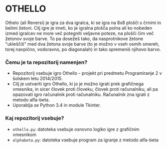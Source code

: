 # OTHELLO #

Othelo (ali Reversi) je igra za dva igralca, ki se igra na 8x8 plošči s črnimi in belimi žetoni. Cilj igre je imeti, ko je igralna plošča polna ali ko nobeden izmed igralcev ne more več potegniti veljavne poteze, na plošči čim več žetonov svoje barve. To pa dosežeš tako, da nasprotnikove žetone "ukleščiš" med dva žetona svoje barve (to je možno v vseh osmih smereh, torej navpično, vodoravno, po diagonalah) in tako spremeniš njihovo barvo.

### Čemu je ta repozitorij namenjen? ###

* Repozitorij vsebuje igro Othello - projekt pri predmetu Programiranje 2 v šolskem letu 2014/2015. 
* Cilj je ustvariti igro Othello, ki jo je možno igrati prek grafičnega vmesnika, in sicer človek proti človeku, človek proti računalniku, ali pa opazovati igro računalnik proti računalniku. Računalnik zna igrati z metodo alfa-beta.
* Uporablja se Python 3.4 in module Tkinter.

### Kaj repozitorij vsebuje? ###

* `othello.py`: datoteka vsebuje osnovno logiko igre z grafičnim vmesnikom
* `alphabeta.py`: datoteka vsebuje program za igranje z metodo alfa-beta